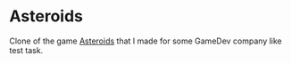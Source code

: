 # Asteroids

Clone of the game [Asteroids](https://www.youtube.com/watch?v=BgloG8yt-jA) that I made for some GameDev company like test task.
